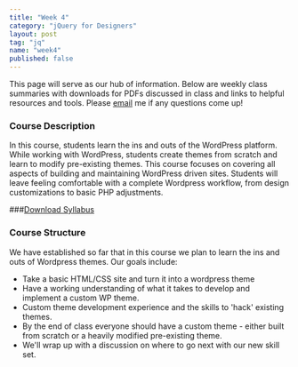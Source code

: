 ```yaml
---
title: "Week 4"
category: "jQuery for Designers"
layout: post
tag: "jq"
name: "week4"
published: false
---
```


This page will serve as our hub of information. Below are weekly class summaries with downloads for PDFs discussed in class and links to helpful resources and tools. Please [email](mailto:akaye@saic.edu) me if any questions come up!

### Course Description

In this course, students learn the ins and outs of the WordPress platform. While working with WordPress, students create themes from scratch and learn to modify pre-existing themes. This course focuses on covering all aspects of building and maintaining WordPress driven sites. Students will leave feeling comfortable with a complete Wordpress workflow, from design customizations to basic PHP adjustments.

###[Download Syllabus](media/DesigningForWordpressSyllabusFall2014.pdf)

### Course Structure

We have established so far that in this course we plan to learn the ins and outs of Wordpress themes. Our goals include:

- Take a basic HTML/CSS site and turn it into a wordpress theme
- Have a working understanding of what it takes to develop and implement a custom WP theme.
- Custom theme development experience and the skills to 'hack' existing themes.
- By the end of class everyone should have a custom theme - either built from scratch or a heavily modified pre-existing theme.
- We'll wrap up with a discussion on where to go next with our new skill set.
